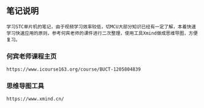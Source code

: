 ## 笔记说明
    学习STC单片机的笔记，由于视频学习效率较低，切MCU大部分知识已经有一定了解，本着快速学习快速应用的原则，参考何宾老师的课件进行二次整理，使用工具Xmind做成思维导图，方便复习。

### 何宾老师课程主页
    https://www.icourse163.org/course/BUCT-1205804839
    
### 思维导图工具
    https://www.xmind.cn/



